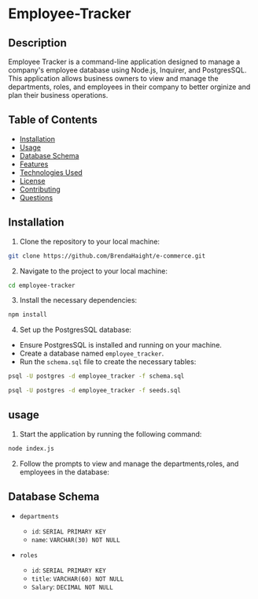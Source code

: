 # Employee-Tracker

## Description

Employee Tracker is a command-line application designed to manage a company's employee database using Node.js, Inquirer, and PostgresSQL. This application allows business owners to view and manage the departments, roles, and employees in their company to better orginize and plan their business operations.

## Table of Contents

- [Installation](#installation)
- [Usage](#usage)
- [Database Schema](database-schema)
- [Features](#features)
- [Technologies Used](#technologies-used)
- [License](#license)
- [Contributing](#contributing)
- [Questions](#questions)

## Installation

1. Clone the repository to your local machine:

```bash
git clone https://github.com/BrendaHaight/e-commerce.git
```

2. Navigate to the project to your local machine:

```bash
cd employee-tracker
```

3. Install the necessary dependencies:

```bash
npm install
```

4. Set up the PostgresSQL database:

- Ensure PostgresSQL is installed and running on your machine.
- Create a database named `employee_tracker`.
- Run the `schema.sql` file to create the necessary tables:

```bash
psql -U postgres -d employee_tracker -f schema.sql
```

```bash
psql -U postgres -d employee_tracker -f seeds.sql
```

## usage

1. Start the application by running the following command:

```bash
node index.js
```

2. Follow the prompts to view and manage the departments,roles, and employees in the database:

## Database Schema

- `departments`

  - `id`: `SERIAL PRIMARY KEY`
  - `name`: `VARCHAR(30) NOT NULL`

- `roles`
  - `id`: `SERIAL PRIMARY KEY`
  - `title`: `VARCHAR(60) NOT NULL`
  - `Salary`: `DECIMAL NOT NULL`
